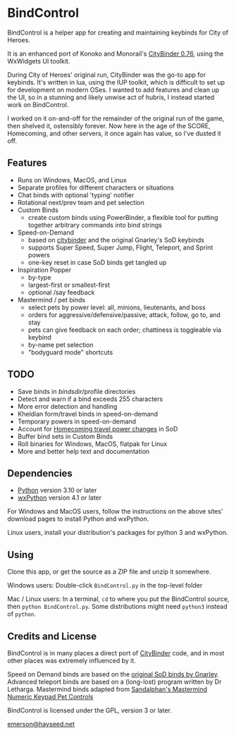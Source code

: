 BindControl
===========

BindControl is a helper app for creating and maintaining keybinds for City of Heroes.

It is an enhanced port of Konoko and Monorail's [CityBinder 0.76](http://sourceforge.net/projects/citybinder/), using the WxWidgets UI toolkit.

During City of Heroes' original run, CityBinder was the go-to app for keybinds.  It's written in lua, using the IUP toolkit, which is difficult to set up for development on modern OSes.  I wanted to add features and clean up the UI, so in a stunning and likely unwise act of hubris, I instead started work on BindControl.

I worked on it on-and-off for the remainder of the original run of the game, then shelved it, ostensibly forever.  Now here in the age of the SCORE, Homecoming, and other servers, it once again has value, so I've dusted it off.

Features
--------

* Runs on Windows, MacOS, and Linux
* Separate profiles for different characters or situations
* Chat binds with optional 'typing' notifier
* Rotational next/prev team and pet selection
* Custom Binds
    * create custom binds using PowerBinder, a flexible tool for putting together arbitrary commands into bind strings
* Speed-on-Demand
    * based on [citybinder](http://sourceforge.net/projects/citybinder/) and the original Gnarley's SoD keybinds
    * supports Super Speed, Super Jump, Flight, Teleport, and Sprint powers
    * one-key reset in case SoD binds get tangled up
* Inspiration Popper
    * by-type
    * largest-first or smallest-first
    * optional /say feedback
* Mastermind / pet binds
    * select pets by power level: all, minions, lieutenants, and boss
    * orders for aggressive/defensive/passive; attack, follow, go to, and stay
    * pets can give feedback on each order;  chattiness is toggleable via keybind
    * by-name pet selection
    * "bodyguard mode" shortcuts

TODO
----

* Save binds in $bindsdir/$profile directories
* Detect and warn if a bind exceeds 255 characters
* More error detection and handling
* Kheldian form/travel binds in speed-on-demand
* Temporary powers in speed-on-demand
* Account for [Homecoming travel power changes](https://forums.homecomingservers.com/topic/27807-travel-power-updates-in-issue-27-page-2/) in SoD
* Buffer bind sets in Custom Binds
* Roll binaries for Windows, MacOS, flatpak for Linux
* More and better help text and documentation

Dependencies
------------

* [Python](https://www.python.org) version 3.10 or later
* [wxPython](https://www.wxpython.org) version 4.1 or later

For Windows and MacOS users, follow the instructions on the above sites' download pages to install Python and wxPython.

Linux users, install your distribution's packages for python 3 and wxPython.

Using
-----

Clone this app, or get the source as a ZIP file and unzip it somewhere.

Windows users:  Double-click `BindControl.py` in the top-level folder

Mac / Linux users: In a terminal, `cd` to where you put the BindControl source, then `python BindControl.py`.  Some distributions might need `python3` instead of `python`.


Credits and License
-------------------

BindControl is in many places a direct port of [CityBinder](http://sourceforge.net/projects/citybinder/) code, and in most other places was extremely influenced by it.

Speed on Demand binds are based on the [original SoD binds by Gnarley](https://mega.nz/folder/4HB2kAoC#Hy1m4EXbcyrPXxPPMCSb8w).  Advanced teleport binds are based on a (long-lost) program written by Dr Letharga.  Mastermind binds adapted from [Sandalphan's Mastermind Numeric Keypad Pet Controls](https://web.archive.org/web/20120904222729/http://boards.cityofheroes.com/showthread.php?t=117256)

BindControl is licensed under the GPL, version 3 or later.

emerson@hayseed.net
